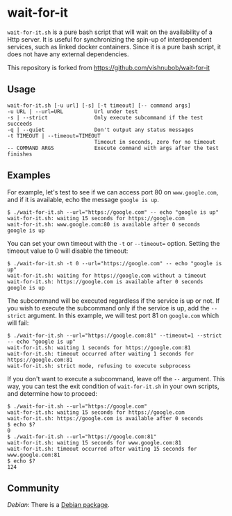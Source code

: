 # wait-for-it

`wait-for-it.sh` is a pure bash script that will wait on the availability of a
Http server. It is useful for synchronizing the spin-up of
interdependent services, such as linked docker containers. Since it is a pure
bash script, it does not have any external dependencies.

This repository is forked from https://github.com/vishnubob/wait-for-it

## Usage

```text
wait-for-it.sh [-u url] [-s] [-t timeout] [-- command args]
-u URL | --url=URL          Url under test
-s | --strict               Only execute subcommand if the test succeeds
-q | --quiet                Don't output any status messages
-t TIMEOUT | --timeout=TIMEOUT
                            Timeout in seconds, zero for no timeout
-- COMMAND ARGS             Execute command with args after the test finishes
```

## Examples

For example, let's test to see if we can access port 80 on `www.google.com`,
and if it is available, echo the message `google is up`.

```text
$ ./wait-for-it.sh --url="https://google.com" -- echo "google is up"
wait-for-it.sh: waiting 15 seconds for https://google.com
wait-for-it.sh: www.google.com:80 is available after 0 seconds
google is up
```

You can set your own timeout with the `-t` or `--timeout=` option. Setting
the timeout value to 0 will disable the timeout:

```text
$ ./wait-for-it.sh -t 0 --url="https://google.com" -- echo "google is up"
wait-for-it.sh: waiting for https://google.com without a timeout
wait-for-it.sh: https://google.com is available after 0 seconds
google is up
```

The subcommand will be executed regardless if the service is up or not. If you
wish to execute the subcommand only if the service is up, add the `--strict`
argument. In this example, we will test port 81 on `google.com` which will
fail:

```text
$ ./wait-for-it.sh --url="https://google.com:81" --timeout=1 --strict -- echo "google is up"
wait-for-it.sh: waiting 1 seconds for https://google.com:81
wait-for-it.sh: timeout occurred after waiting 1 seconds for https://google.com:81
wait-for-it.sh: strict mode, refusing to execute subprocess
```

If you don't want to execute a subcommand, leave off the `--` argument. This
way, you can test the exit condition of `wait-for-it.sh` in your own scripts,
and determine how to proceed:

```text
$ ./wait-for-it.sh --url="https://google.com"
wait-for-it.sh: waiting 15 seconds for https://google.com
wait-for-it.sh: https://google.com is available after 0 seconds
$ echo $?
0
$ ./wait-for-it.sh --url="https://google.com:81"
wait-for-it.sh: waiting 15 seconds for www.google.com:81
wait-for-it.sh: timeout occurred after waiting 15 seconds for www.google.com:81
$ echo $?
124
```

## Community

_Debian_: There is a [Debian package](https://tracker.debian.org/pkg/wait-for-it).
